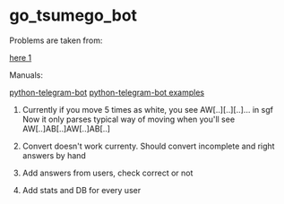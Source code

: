 # go_tsumego_bot

Problems are taken from:

[here 1](https://www.reddit.com/r/baduk/comments/haixlq/go_materials_for_lifetime_study/)

Manuals:

[python-telegram-bot](https://python-telegram-bot.readthedocs.io/en/stable/)
[python-telegram-bot examples](https://github.com/python-telegram-bot/python-telegram-bot/tree/master/examples)

1) Currently if you move 5 times as white, you see AW[..][..][..]... in sgf
   Now it only parses typical way of moving when you'll see AW[..]AB[..]AW[..]AB[..]

2) Convert doesn't work currenty. Should convert incomplete and right answers by hand
3) Add answers from users, check correct or not
4) Add stats and DB for every user
